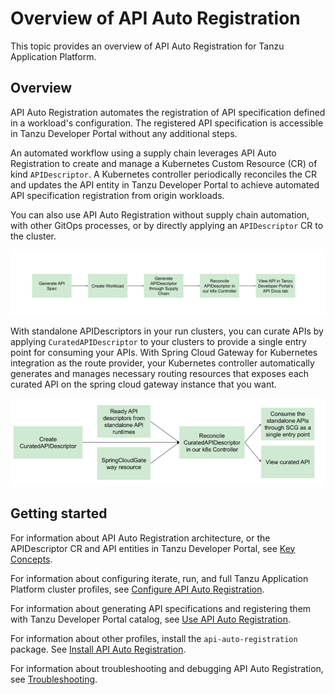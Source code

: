 # Overview of API Auto Registration

This topic provides an overview of API Auto Registration for Tanzu Application Platform.

## <a id='overview'></a> Overview

API Auto Registration automates the registration of API specification defined in a workload's
configuration. The registered API specification is accessible in Tanzu Developer Portal without any
additional steps.

An automated workflow using a supply chain leverages API Auto Registration to create and manage a
Kubernetes Custom Resource (CR) of kind `APIDescriptor`. A Kubernetes controller periodically
reconciles the CR and updates the API entity in Tanzu Developer Portal to achieve automated
API specification registration from origin workloads.

You can also use API Auto Registration without supply chain automation, with other GitOps
processes, or by directly applying an `APIDescriptor` CR to the cluster.

![Flow chart with boxes for each element of the API Auto Registration process.](./images/autoregistering-api-entities-stages.png)

With standalone APIDescriptors in your run clusters, you can curate APIs by applying
`CuratedAPIDescriptor` to your clusters to provide a single entry point for consuming your APIs. With
Spring Cloud Gateway for Kubernetes integration as the route provider, your Kubernetes controller
automatically generates and manages necessary routing resources that exposes each curated API on the
spring cloud gateway instance that you want.

![Flow chart with boxes for API curation process.](./images/api-curation-stages.png)

## <a id='getting-started'></a> Getting started

For information about API Auto Registration architecture, or the APIDescriptor CR and API entities
in Tanzu Developer Portal, see [Key Concepts](key-concepts.hbs.md).

For information about configuring iterate, run, and full Tanzu Application Platform cluster profiles,
see [Configure API Auto Registration](configuration.hbs.md).

For information about generating API specifications and registering them with Tanzu Developer Portal
catalog, see [Use API Auto Registration](usage.hbs.md).

For information about other profiles, install the `api-auto-registration` package.
See [Install API Auto Registration](installation.hbs.md).

For information about troubleshooting and debugging API Auto Registration, see [Troubleshooting](troubleshooting.md).
